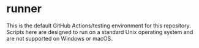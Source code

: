 # runner

This is the default GitHub Actions/testing environment for this repository.
Scripts here are designed to run on a standard Unix operating system and are not supported on Windows or macOS.
